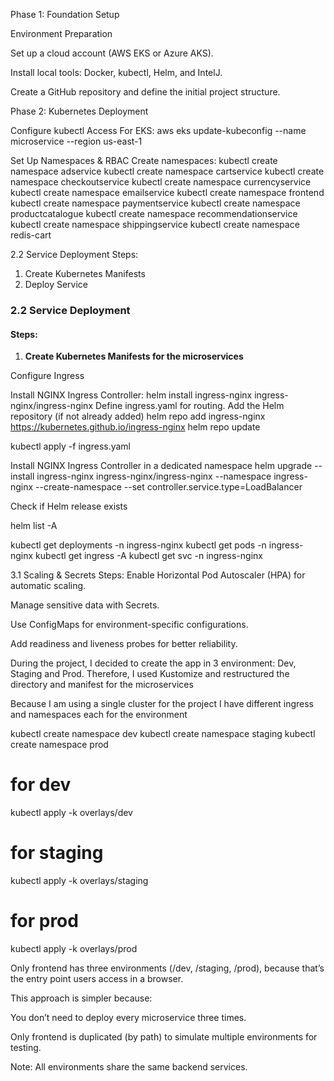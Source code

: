Phase 1: Foundation Setup

Environment Preparation

Set up a cloud account (AWS EKS or Azure AKS).

Install local tools: Docker, kubectl, Helm, and IntelJ.

Create a GitHub repository and define the initial project structure.

Phase 2: Kubernetes Deployment

Configure kubectl Access
For EKS:
aws eks update-kubeconfig --name microservice --region us-east-1

Set Up Namespaces & RBAC
Create namespaces:
kubectl create namespace adservice
kubectl create namespace cartservice
kubectl create namespace checkoutservice
kubectl create namespace currencyservice
kubectl create namespace emailservice
kubectl create namespace frontend
kubectl create namespace paymentservice
kubectl create namespace productcatalogue
kubectl create namespace recommendationservice
kubectl create namespace shippingservice
kubectl create namespace redis-cart

2.2 Service Deployment
Steps:
1. Create Kubernetes Manifests
2. Deploy Service

### **2.2 Service Deployment**
#### **Steps:**
1. **Create Kubernetes Manifests for the microservices**

Configure Ingress

Install NGINX Ingress Controller:
helm install ingress-nginx ingress-nginx/ingress-nginx
Define ingress.yaml for routing.
Add the Helm repository (if not already added)
helm repo add ingress-nginx https://kubernetes.github.io/ingress-nginx helm repo update

kubectl apply -f ingress.yaml

Install NGINX Ingress Controller in a dedicated namespace
helm upgrade --install ingress-nginx ingress-nginx/ingress-nginx --namespace ingress-nginx --create-namespace --set controller.service.type=LoadBalancer

Check if Helm release exists

helm list -A

kubectl get deployments -n ingress-nginx 
kubectl get pods -n ingress-nginx 
kubectl get ingress -A 
kubectl get svc -n ingress-nginx

3.1 Scaling & Secrets
Steps:
Enable Horizontal Pod Autoscaler (HPA) for automatic scaling.

Manage sensitive data with Secrets.

Use ConfigMaps for environment-specific configurations.

Add readiness and liveness probes for better reliability.

During the project, I decided to create the app in 3 environment: Dev, Staging and Prod. Therefore, I used Kustomize and restructured the directory and manifest for the microservices

Because I am using a single cluster for the project I have different ingress and namespaces each for the environment

kubectl create namespace dev
kubectl create namespace staging
kubectl create namespace prod

# for dev
kubectl apply -k overlays/dev

# for staging
kubectl apply -k overlays/staging

# for prod
kubectl apply -k overlays/prod
 
Only frontend has three environments (/dev, /staging, /prod), because that’s the entry point users access in a browser.

This approach is simpler because:

You don’t need to deploy every microservice three times.

Only frontend is duplicated (by path) to simulate multiple environments for testing.

Note: All environments share the same backend services.

